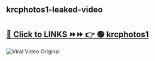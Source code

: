 
 ## krcphotos1-leaked-video 

# <h2><a href="https://clipsfans.com/krcphotos1&ref=git">🔗 Click to LINKS ⏩⏩ 👉 🟢 krcphotos1 </a></h2>

<a href="https://clipsfans.com/krcphotos1&ref=git" rel="nofollow" data-target="animated-image.originalLink"><img src="https://i.ibb.co.com/xMMVF88/686577567.gif" alt="Viral Video Original" style="max-width: 100%; display: inline-block;" data-target="animated-image.originalImage"></a>
